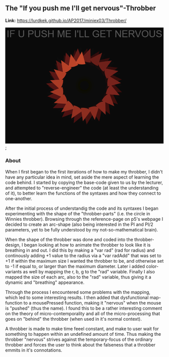 
<b><h2>The "If you push me I'll get nervous"-Throbber</h2></b>
<b>Link:</b> https://lurdkek.github.io/AP2017/miniex03/Throbber/

![screenshot](https://github.com/LurdKek/AP2017/blob/gh-pages/miniex03/Capture02.PNG?raw=true);

<b> <h3>About</h3> </b>
When I first began to the first iterations of how to make my throbber, I didn't have any particular idea in mind, set aside the mere aspect of learning the code behind. I started by copying the base-code given to us by the lecturer, and attempted to "reverse-engineer" the code (at least the understanding of it), to better learn the functions of the syntaxes and how they connect to one-another.

After the initial process of understandig the code and its syntaxes I began experimenting with the shape of the "throbber-parts" (i.e. the circle in Winnies throbber). Browsing through the reference-page on p5's webpage I decided to create an arc-shape (also being interested in the PI and PI/2 parameters, yet to be fully understood by my not-so-mathematical brain).

When the shape of the throbber was done and coded into the throbber-design, I began looking at how to animate the throbber to look like it is breathing in and out. I did this by making a "var rad" (rad for radius) and continously adding +1 value to the radius via a "var radAdd" that was set to +1 if within the maximum size I wanted the throbber to be, and otherwise set to -1 if equal to, or larger than the maximum diameter. Later i added color-variants as well by mapping the r, b, g to the "rad" variable. Finally  I also mapped the size of each arc, also to the "rad" variable, thus giving it a dynamic and "breathing" appearance.

Through the process I encountered some problems with the mapping, which led to some interesting results. I then added that dysfunctional map-function to a mousePressed function, making it "nervous" when the mouse is "pushed" (thus the name). I found this to be a rather interesting comment on the theory of micro-contemporality and all of the micro-processing that goes on "behind" the throbber (when used in it's normal context). 

A throbber is made to make time feeel constant, and make to user wait for something to happen within an undefined amount of time. Thus making the throbber "nervous" strives against the temporary-focus of the ordinary throbber and forces the user to think about the falseness that a throbber emmits in it's connotations.


